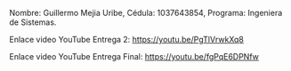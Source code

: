 Nombre: Guillermo Mejia Uribe,
Cédula: 1037643854,
Programa: Ingeniera de Sistemas.

Enlace video YouTube Entrega 2: https://youtu.be/PgTlVrwkXq8

Enlace video YouTube Entrega Final: https://youtu.be/fgPqE6DPNfw

